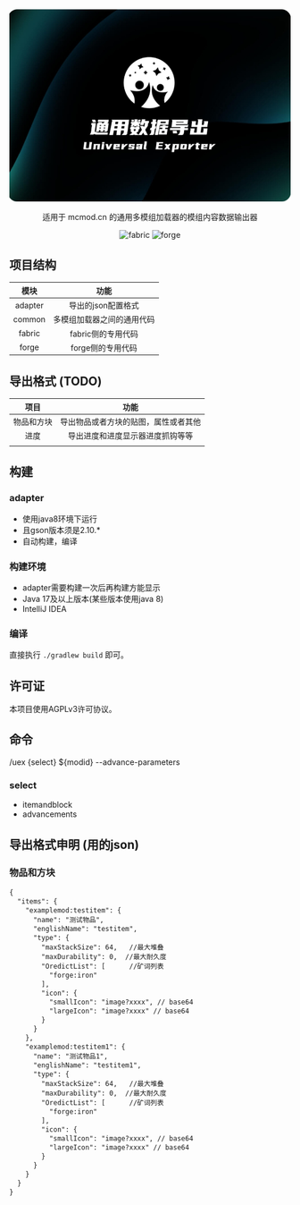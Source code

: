 <div align="center">
<a href="https://github.com/UniversalExporters/UniversalExporter">
<img src="common/src/main/resources/icon.png" />
</a>

适用于 mcmod.cn 的通用多模组加载器的模组内容数据输出器

<img alt="fabric" height="56" src="https://cdn.jsdelivr.net/npm/@intergrav/devins-badges@3/assets/cozy/supported/fabric_vector.svg">
<img alt="forge" height="56" src="https://cdn.jsdelivr.net/npm/@intergrav/devins-badges@3/assets/cozy/supported/forge_vector.svg">

</div>

## 项目结构

|   模块    |      功能       |
|:-------:|:-------------:|
| adapter |  导出的json配置格式  |
| common  | 多模组加载器之间的通用代码 |
| fabric  | fabric侧的专用代码  |
|  forge  |  forge侧的专用代码  |

## 导出格式 (TODO)

|  项目   |         功能         |
|:-----:|:------------------:|
| 物品和方块 | 导出物品或者方块的贴图，属性或者其他 |
|  进度   |  导出进度和进度显示器进度抓钩等等  |
|       |                    |

## 构建
### adapter
- 使用java8环境下运行
- 且gson版本须是2.10.*
- 自动构建，编译
### 构建环境
- adapter需要构建一次后再构建方能显示
- Java 17及以上版本(某些版本使用java 8)
- IntelliJ IDEA
### 编译
直接执行 `./gradlew build` 即可。

## 许可证
本项目使用AGPLv3许可协议。

## 命令
/uex {select} ${modid} --advance-parameters

### select
- itemandblock
- advancements


## 导出格式申明 (用的json)

### 物品和方块 
```json5
{
  "items": {
    "examplemod:testitem": {
      "name": "测试物品",
      "englishName": "testitem",
      "type": {
        "maxStackSize": 64,   //最大堆叠
        "maxDurability": 0,  //最大耐久度
        "OredictList": [      //矿词列表
          "forge:iron"
        ],
        "icon": {
          "smallIcon": "image?xxxx", // base64
          "largeIcon": "image?xxxx" // base64
        }
      }
    },
    "examplemod:testitem1": {
      "name": "测试物品1",
      "englishName": "testitem1",
      "type": {
        "maxStackSize": 64,   //最大堆叠
        "maxDurability": 0,  //最大耐久度
        "OredictList": [      //矿词列表
          "forge:iron"
        ],
        "icon": {
          "smallIcon": "image?xxxx", // base64
          "largeIcon": "image?xxxx" // base64
        }
      }
    }
  }
}
```
